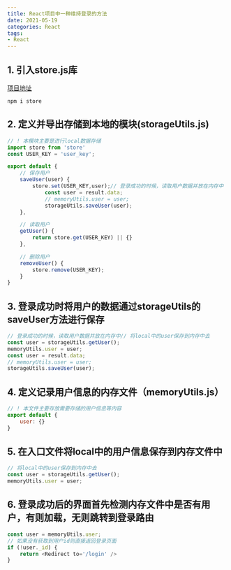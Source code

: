 ```yaml
---
title: React项目中一种维持登录的方法
date: 2021-05-19
categories: React
tags: 
- React
---
```

## 1. 引入store.js库
[项目地址](https://github.com/marcuswestin/store.js#user-content-installation)
```
npm i store
```
## 2. 定义并导出存储到本地的模块(storageUtils.js)
```js
// ! 本模块主要是进行local数据存储
import store from 'store'
const USER_KEY = 'user_key';

export default {
    // 保存用户
    saveUser(user) {
        store.set(USER_KEY,user);// 登录成功的时候，读取用户数据并放在内存中
            const user = result.data;
            // memoryUtils.user = user;
            storageUtils.saveUser(user);
    },

    // 读取用户
    getUser() {
        return store.get(USER_KEY) || {}
    },

    // 删除用户
    removeUser() {
        store.remove(USER_KEY);
    }
}
```
## 3. 登录成功时将用户的数据通过storageUtils的saveUser方法进行保存
```js
// 登录成功的时候，读取用户数据并放在内存中// 将local中的user保存到内存中去
const user = storageUtils.getUser();
memoryUtils.user = user;
const user = result.data;
// memoryUtils.user = user;
storageUtils.saveUser(user);
```
## 4. 定义记录用户信息的内存文件（memoryUtils.js）
```js
// ! 本文件主要存放需要存储的用户信息等内容
export default {
    user: {}
}
```
## 5. 在入口文件将local中的用户信息保存到内存文件中
```js
// 将local中的user保存到内存中去
const user = storageUtils.getUser();
memoryUtils.user = user;
```
## 6. 登录成功后的界面首先检测内存文件中是否有用户，有则加载，无则跳转到登录路由
```js
const user = memoryUtils.user;
// 如果没有获取到用户id则直接返回登录页面
if (!user._id) {
    return <Redirect to='/login' />
}
```
